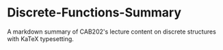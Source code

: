 # Discrete-Functions-Summary
A markdown summary of CAB202's lecture content on discrete structures with KaTeX typesetting.
